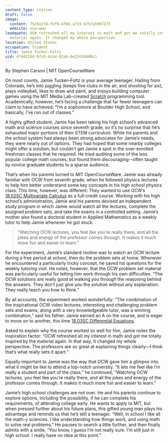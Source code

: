 ```yaml
---
content_type: stories
draft: false
image:
  content: 7525e274-fef9-4f66-a733-b757a5967273
  website: ocw-www
leadquote: OCW refreshed all my interest in math and got me totally inspired by the
  material again. It changed my whole perspective.
location: United States
occupation: Student
title: Jamie Tucker-Foltz
uid: df44228d-97c8-4cbd-82ab-0e13d1b800c1
---
```

By Stephen Carson | MIT OpenCourseWare

On most counts, Jamie Tucker–Foltz is your average teenager. Hailing from Colorado, he’s into juggling (keeps five clubs in the air, and shooting for six), plays volleyball, likes to draw and paint, and enjoys building computer games using the MIT Media Lab-created [Scratch](http://scratch.mit.edu/) programming tool. Academically, however, he’s facing a challenge that far fewer teenagers can claim to have achieved: “I’m a sophomore at Boulder High School, and basically, I’ve run out of classes.”

A highly gifted student, Jamie has been taking his high school’s advanced math and science courses since seventh grade, so it’s no surprise that he’s exhausted major portions of their STEM curriculum. While his parents and the school system had always been strong advocates for Jamie’s needs, they were nearly out of options. They had hoped that some nearby colleges might offer a solution, but couldn’t get Jamie a spot in the over-enrolled freshman classes that he required. He tried auditing some of the less popular college math courses, but found them discouraging--often taught by novice graduate students to a sparse audience.

That’s when his parents turned to MIT OpenCourseWare. Jamie was already familiar with OCW from seventh grade, when he followed physics lectures to help him better understand some key concepts in his high school physics class. This time, however, was different: They wanted to use OCW’s [18.02SC Multivariate Calculus](/courses/18-02sc-multivariable-calculus-fall-2010) as a full-credit course. Working with his high school’s administration, Jamie and his parents devised an independent study program in which Jamie would watch all the lectures, complete the assigned problem sets, and take the exams in a controlled setting. Jamie’s mother also found a doctoral student in Applied Mathematics as a weekly tutor to help Jamie whenever he got stuck.

> "Watching OCW lectures, you feel like you’re really there, and all the jokes and energy of the professor comes through. It makes it much more fun and easier to learn."

For the experiment, Jamie’s standard routine was to watch an OCW lecture during a free period at school, then do the problem sets at home. Whenever he encountered a particularly tricky concept, he saved his questions for the weekly tutoring visit. He notes, however, that the OCW problem set material was particularly useful for letting him work through his own difficulties. “The OCW solutions are really good at walking you through the reasoning behind the answers. They don’t just give you the solution without any explanation. They really teach you how to think.”

By all accounts, the experiment worked wonderfully: “The combination of the inspirational OCW video lectures, interesting and challenging problem sets and exams, along with a very knowledgeable tutor, was a winning combination,” said his father. Jamie earned an A on the course, and is eager to move on to another, this time [18.03SC Differential Equations](/courses/18-03sc-differential-equations-fall-2011).

Asked to explain why the course worked so well for him, Jamie notes the inspiration factor: “OCW refreshed all my interest in math and got me totally inspired by the material again. In that way, it changed my whole perspective. The professors are so great at explaining things clearly—I think that’s what really sets it apart.”

Equally important to Jamie was the way that OCW gave him a glimpse into what it might be like to attend a top-notch university. “It lets me feel like I’m really a student and part of the class,” he continued, “Watching OCW lectures, you feel like you’re really there, and all the jokes and energy of the professor comes through. It makes it much more fun and easier to learn.”

Jamie’s high school challenges are not over. He and his parents continue to explore options, including the possibility, if he can complete his requirements, of attending college early. He wants to apply to MIT, but when pressed further about his future plans, this gifted young man plays his advantage and reminds us that he’s still a teenager. “Well, in school I like all the math-y sciences. I like understanding how things work, and using math to solve real problems.” He pauses to search a little further, and then finally admits with a smile, “You know, I guess I’m not really sure. I’m still just in high school. I really have no idea at this point.”